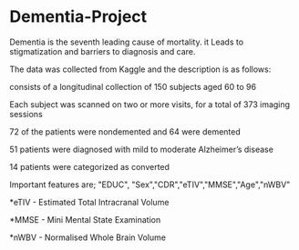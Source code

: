 # Dementia-Project
Dementia is the seventh leading cause of mortality. it Leads to stigmatization and barriers to diagnosis and care.


The data was collected from Kaggle and the description is as follows:

consists of a longitudinal collection of 150 subjects aged 60 to 96

Each subject was scanned on two or more visits, for a total of 373 imaging sessions

72 of the patients were nondemented and 64 were demented

51 patients were diagnosed with mild to moderate Alzheimer’s disease


14 patients were categorized as converted

Important features are; "EDUC", "Sex","CDR","eTIV","MMSE","Age","nWBV"

*eTIV - Estimated Total Intracranal Volume

*MMSE - Mini Mental State Examination

*nWBV - Normalised Whole Brain Volume

